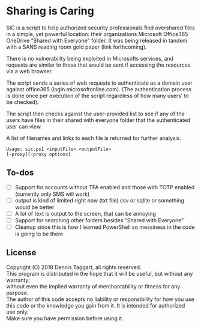 # Sharing is Caring
SiC is a script to help authorized security professionals find overshared files in a simple, yet powerful location: their organizations Microsoft Office365 OneDrive “Shared with Everyone" folder.   It was being released in tandem with a SANS reading room gold paper (link forthcoming).

There is no vulnerability being exploited in Microsofts services, and requests are similar to those that would be sent if accessing the resources via a web browser.

The script sends a series of web requests to authenticate as a domain user against office365 (login.microsoftonline.com).  (The authentication process is done once per execution of the script regardless of how many users’ to be checked).

The script then checks against the user-provided list to see if any of the users have files in their shared with everyone folder
that the authenticated user can view.

A list of filenames and links to each file is returned for further analysis.

```
Usage: sic.ps1 <inputFile> <outputFile> 
[-proxy][-proxy options]
```

## To-dos
- [ ] Support for accounts without TFA enabled and those with TOTP enabled (currently only SMS will work)
- [ ] output is kind of limited right now (txt file) csv or sqlite or something would be better
- [ ] A lot of text is output to the screen, that can be annoying
- [ ] Support for searching other folders besides “Shared with Everyone”
- [ ] Cleanup since this is how I learned  PowerShell so messiness in the code is going to be there

## License
Copyright (C) 2018 Dennis Taggart, all rights reserved.   
This program is distributed in the hope that it will be useful, but without any warranty;    
without even the implied warranty of merchantability or fitness for any purpose.   
The author of this code accepts no liability or responsibility for how you use this code or the knowledge you gain from it.  It is intended for authorized use only.  
Make sure you have permission before using it. 

